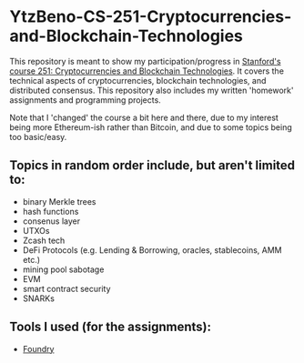 # YtzBeno-CS-251-Cryptocurrencies-and-Blockchain-Technologies


This repository is meant to show my participation/progress in [Stanford's course 251: Cryptocurrencies and Blockchain Technologies](https://cs251.stanford.edu/). It covers the technical aspects of cryptocurrencies, blockchain technologies, and distributed consensus. This repository also includes my written 'homework' assignments and programming projects.

Note that I 'changed' the course a bit here and there, due to my interest being more Ethereum-ish rather than Bitcoin, and due to some topics being too basic/easy. 

## Topics in random order include, but aren't limited to:


- binary Merkle trees
- hash functions
- consenus layer
- UTXOs
- Zcash tech
- DeFi Protocols (e.g. Lending & Borrowing, oracles, stablecoins, AMM etc.)
- mining pool sabotage
- EVM
- smart contract security
- SNARKs

## Tools I used (for the assignments):


- [Foundry](https://github.com/foundry-rs/foundry)







